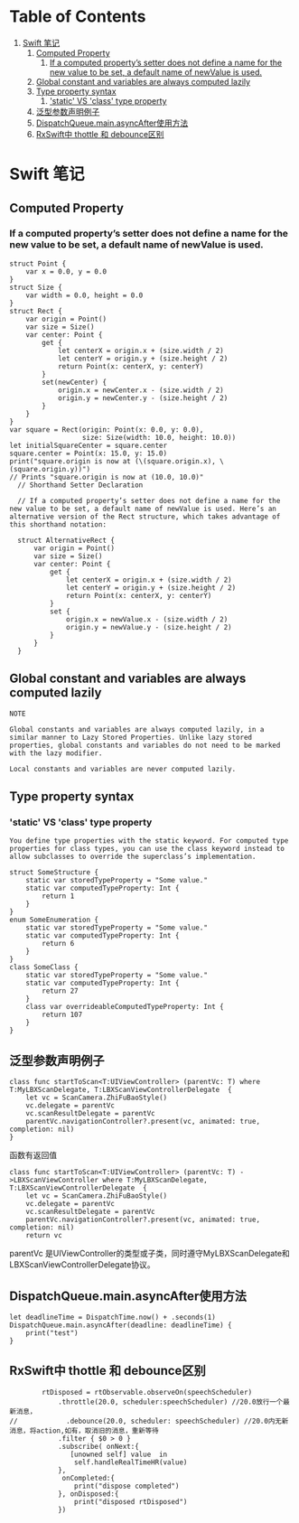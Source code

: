 
# Table of Contents

1.  [Swift 笔记](#org9f7dafb)
    1.  [Computed Property](#orgd8e098b)
        1.  [If a computed property’s setter does not define a name for the new value to be set, a default name of newValue is used.](#org48b4eae)
    2.  [Global constant and variables are always computed lazily](#org7a345a6)
    3.  [Type property syntax](#org9f6be2b)
        1.  ['static' VS 'class' type property](#orgc4cede0)
    4.  [泛型参数声明例子](#org4f742cb)
    5.  [DispatchQueue.main.asyncAfter使用方法](#orgba80cf6)
    6.  [RxSwift中 thottle 和 debounce区别](#org8859a47)


<a id="org9f7dafb"></a>

# Swift 笔记


<a id="orgd8e098b"></a>

## Computed Property


<a id="org48b4eae"></a>

### If a computed property’s setter does not define a name for the new value to be set, a default name of newValue is used.

    struct Point {
        var x = 0.0, y = 0.0
    }
    struct Size {
        var width = 0.0, height = 0.0
    }
    struct Rect {
        var origin = Point()
        var size = Size()
        var center: Point {
            get {
                let centerX = origin.x + (size.width / 2)
                let centerY = origin.y + (size.height / 2)
                return Point(x: centerX, y: centerY)
            }
            set(newCenter) {
                origin.x = newCenter.x - (size.width / 2)
                origin.y = newCenter.y - (size.height / 2)
            }
        }
    }
    var square = Rect(origin: Point(x: 0.0, y: 0.0),
                      size: Size(width: 10.0, height: 10.0))
    let initialSquareCenter = square.center
    square.center = Point(x: 15.0, y: 15.0)
    print("square.origin is now at (\(square.origin.x), \(square.origin.y))")
    // Prints "square.origin is now at (10.0, 10.0)"
      // Shorthand Setter Declaration
    
      // If a computed property’s setter does not define a name for the new value to be set, a default name of newValue is used. Here’s an alternative version of the Rect structure, which takes advantage of this shorthand notation:
    
      struct AlternativeRect {
          var origin = Point()
          var size = Size()
          var center: Point {
              get {
                  let centerX = origin.x + (size.width / 2)
                  let centerY = origin.y + (size.height / 2)
                  return Point(x: centerX, y: centerY)
              }
              set {
                  origin.x = newValue.x - (size.width / 2)
                  origin.y = newValue.y - (size.height / 2)
              }
          }
      }


<a id="org7a345a6"></a>

## Global constant and variables are always computed lazily

    NOTE
    
    Global constants and variables are always computed lazily, in a similar manner to Lazy Stored Properties. Unlike lazy stored properties, global constants and variables do not need to be marked with the lazy modifier.
    
    Local constants and variables are never computed lazily.


<a id="org9f6be2b"></a>

## Type property syntax


<a id="orgc4cede0"></a>

### 'static' VS 'class' type property

    You define type properties with the static keyword. For computed type properties for class types, you can use the class keyword instead to allow subclasses to override the superclass’s implementation.

    struct SomeStructure {
        static var storedTypeProperty = "Some value."
        static var computedTypeProperty: Int {
            return 1
        }
    }
    enum SomeEnumeration {
        static var storedTypeProperty = "Some value."
        static var computedTypeProperty: Int {
            return 6
        }
    }
    class SomeClass {
        static var storedTypeProperty = "Some value."
        static var computedTypeProperty: Int {
            return 27
        }
        class var overrideableComputedTypeProperty: Int {
            return 107
        }
    }


<a id="org4f742cb"></a>

## 泛型参数声明例子

    class func startToScan<T:UIViewController> (parentVc: T) where T:MyLBXScanDelegate, T:LBXScanViewControllerDelegate  {
        let vc = ScanCamera.ZhiFuBaoStyle()
        vc.delegate = parentVc
        vc.scanResultDelegate = parentVc
        parentVc.navigationController?.present(vc, animated: true, completion: nil)
    }

函数有返回值

    
    class func startToScan<T:UIViewController> (parentVc: T) ->LBXScanViewController where T:MyLBXScanDelegate, T:LBXScanViewControllerDelegate  {
        let vc = ScanCamera.ZhiFuBaoStyle()
        vc.delegate = parentVc
        vc.scanResultDelegate = parentVc
        parentVc.navigationController?.present(vc, animated: true, completion: nil)
        return vc

parentVc 是UIViewController的类型或子类，同时遵守MyLBXScanDelegate和 LBXScanViewControllerDelegate协议。


<a id="orgba80cf6"></a>

## DispatchQueue.main.asyncAfter使用方法

    let deadlineTime = DispatchTime.now() + .seconds(1)
    DispatchQueue.main.asyncAfter(deadline: deadlineTime) {
        print("test")
    }


<a id="org8859a47"></a>

## RxSwift中 thottle 和 debounce区别

            rtDisposed = rtObservable.observeOn(speechScheduler)
                .throttle(20.0, scheduler:speechScheduler) //20.0放行一个最新消息， 
    //            .debounce(20.0, scheduler: speechScheduler) //20.0内无新消息，将action,如有，取消旧的消息，重新等待
                .filter { $0 > 0 }
                .subscribe( onNext:{
                   [unowned self] value  in
                    self.handleRealTimeHR(value)
                },
                 onCompleted:{
                    print("dispose completed")
                }, onDisposed:{
                    print("disposed rtDisposed")
                })


